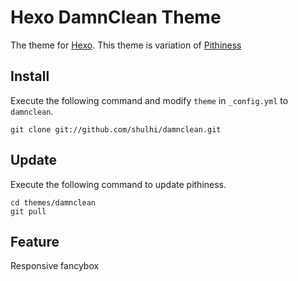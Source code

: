﻿# Hexo DamnClean Theme

The theme for [Hexo](http://zespia.tw/hexo/). 
This theme is variation of [Pithiness](https://github.com/okoala/hexo-theme-pithiness)

## Install

Execute the following command and modify `theme` in `_config.yml` to `damnclean`.

```
git clone git://github.com/shulhi/damnclean.git
```

## Update

Execute the following command to update pithiness.

```
cd themes/damnclean
git pull
```

## Feature

Responsive 
fancybox
